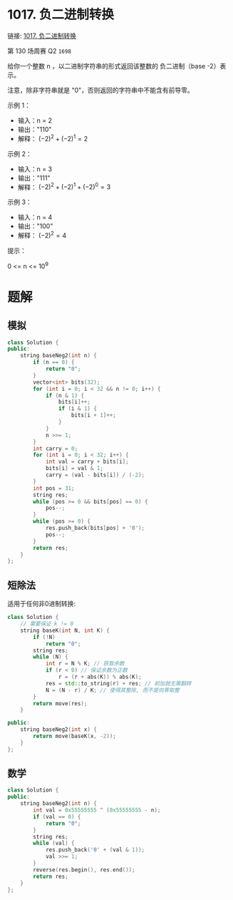 # 1017. 负二进制转换
链接: [1017. 负二进制转换](https://leetcode.cn/problems/convert-to-base-2/)


第 130 场周赛 Q2 `1698`

给你一个整数 n ，以二进制字符串的形式返回该整数的 负二进制（base -2）表示。

注意，除非字符串就是 "0"，否则返回的字符串中不能含有前导零。

示例 1：
- 输入：n = 2
- 输出："110"
- 解释： $(-2)^2 + (-2)^1 = 2$

示例 2：
- 输入：n = 3
- 输出："111"
- 解释： $(-2)^2 + (-2)^1 + (-2)^0 = 3$

示例 3：
- 输入：n = 4
- 输出："100"
- 解释： $(-2)^2 = 4$

提示：

0 <= n <= $10^9$

# 题解
## 模拟

```C++
class Solution {
public:
    string baseNeg2(int n) {
        if (n == 0) {
            return "0";
        }
        vector<int> bits(32);
        for (int i = 0; i < 32 && n != 0; i++) {
            if (n & 1) {
                bits[i]++;
                if (i & 1) {
                    bits[i + 1]++;
                }
            }
            n >>= 1;
        }
        int carry = 0;
        for (int i = 0; i < 32; i++) {
            int val = carry + bits[i];
            bits[i] = val & 1;
            carry = (val - bits[i]) / (-2);
        }
        int pos = 31;
        string res;
        while (pos >= 0 && bits[pos] == 0) {
            pos--;
        }
        while (pos >= 0) {
            res.push_back(bits[pos] + '0');
            pos--;
        }
        return res;
    }
};
```

## 短除法

适用于任何非0进制转换:
```C++
class Solution {
    // 需要保证 k != 0
    string baseK(int N, int K) {
        if (!N) 
            return "0";
        string res;
        while (N) {
            int r = N % K; // 获取余数
            if (r < 0) // 保证余数为正数
                r = (r + abs(K)) % abs(K);
            res = std::to_string(r) + res; // 前加就无需翻转
            N = (N - r) / K; // 使得其整除, 而不是向零取整
        }
        return move(res);
    }

public:
    string baseNeg2(int x) {
        return move(baseK(x, -2));
    }
};
```

## 数学

```C++
class Solution {
public:
    string baseNeg2(int n) {
        int val = 0x55555555 ^ (0x55555555 - n);
        if (val == 0) {
            return "0";
        }
        string res;
        while (val) {
            res.push_back('0' + (val & 1));
            val >>= 1;
        }
        reverse(res.begin(), res.end());
        return res;
    }
};
```
